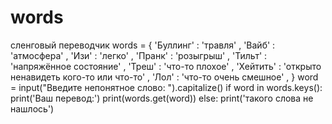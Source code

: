 # words
сленговый переводчик
words = {
    'Буллинг' : 'травля' ,
    'Вайб' : 'атмосфера' ,
    'Изи' : 'легко' ,
    'Пранк' : 'розыгрыш' ,
    'Тильт' : 'напряжённое состояние' ,
    'Треш' : 'что-то плохое' ,
    'Хейтить' : 'открыто ненавидеть кого-то или что-то' ,
    'Лол' : 'что-то очень смешное' ,
}
word = input("Введите непонятное слово: ").capitalize()
if word in words.keys():
    print('Ваш перевод:')
    print(words.get(word))
else:
    print('такого слова не нашлось')
    
